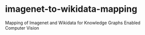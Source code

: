 # imagenet-to-wikidata-mapping
Mapping of Imagenet and Wikidata for Knowledge Graphs Enabled Computer Vision
